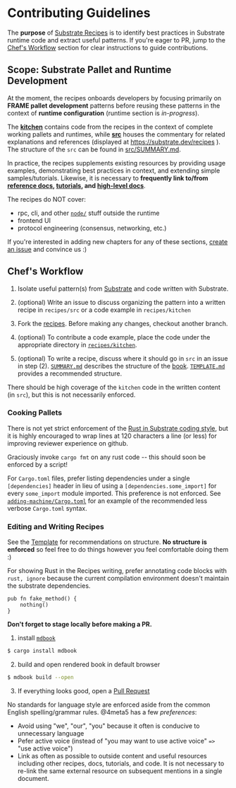 # Contributing Guidelines

The **purpose** of [Substrate Recipes](https://substrate.dev/recipes/) is to identify best practices in Substrate runtime code and extract useful patterns. If you're eager to PR, jump to the [Chef's Workflow](#workflow) section for clear instructions to guide contributions.

## Scope: Substrate Pallet and Runtime Development <a name = "scope"></a>

At the moment, the recipes onboards developers by focusing primarily on **FRAME pallet development** patterns before reusing these patterns in the context of **runtime configuration** (runtime section is *in-progress*).

The **[kitchen](./kitchen)** contains code from the recipes in the context of complete working pallets and runtimes, while **[src](./src)** houses the commentary for related explanations and references (displayed at https://substrate.dev/recipes ). The structure of the `src` can be found in [src/SUMMARY.md](./src/SUMMARY.md).

In practice, the recipes supplements existing resources by providing usage examples, demonstrating best practices in context, and extending simple samples/tutorials. Likewise, it is necessary to **frequently link to/from [reference docs](https://substrate.dev/rustdocs/master/), [tutorials](https://substrate.dev/tutorials/), and [high-level docs](https://substrate.dev/)**.

The recipes do NOT cover:
* rpc, cli, and other [`node/`](https://github.com/paritytech/substrate/tree/master/node) stuff outside the runtime
* frontend UI
* protocol engineering (consensus, networking, etc.)

If you're interested in adding new chapters for any of these sections, [create an issue](https://github.com/substrate-developer-hub/recipes/issues/new) and convince us :)

## Chef's Workflow <a name = "workflow"></a>

1. Isolate useful pattern(s) from [Substrate](https://github.com/paritytech/substrate) and code written with Substrate.

2. (optional) Write an issue to discuss organizing the pattern into a written recipe in `recipes/src` or a code example in `recipes/kitchen`

3. Fork the [recipes](https://github.com/substrate-developer-hub/recipes). Before making any changes, checkout another branch.

4. (optional) To contribute a code example, place the code under the appropriate directory in [`recipes/kitchen`](https://github.com/substrate-developer-hub/recipes/tree/master/kitchen).  

5. (optional) To write a recipe, discuss where it should go in `src` in an issue in step (2). [`SUMMARY.md`](./src/SUMMARY.md) describes the structure of the [book](https://substrate.dev/recipes). [`TEMPLATE.md`](./src/TEMPLATE.md) provides a recommended structure.

There should be high coverage of the `kitchen` code in the written content (in `src`), but this is not necessarily enforced.

### Cooking Pallets

There is not yet strict enforcement of the [Rust in Substrate coding style](https://wiki.parity.io/Substrate-Style-Guide), but it is highly encouraged to wrap lines at 120 characters a line (or less) for improving reviewer experience on github.

Graciously invoke `cargo fmt` on any rust code -- this should soon be enforced by a script!

For `Cargo.toml` files, prefer listing dependencies under a single `[dependencies]` header in lieu of using a `[dependencies.some_import]` for every `some_import` module imported. This preference is not enforced. See [`adding-machine/Cargo.toml`](https://github.com/substrate-developer-hub/recipes/blob/master/kitchen/pallets/adding-machine/Cargo.toml) for an example of the recommended less verbose `Cargo.toml` syntax.

### Editing and Writing Recipes

See the [Template](./src/TEMPLATE.md) for recommendations on structure. **No structure is enforced** so feel free to do things however you feel comfortable doing them :)

For showing Rust in the Recipes writing, prefer annotating code blocks with `rust, ignore` because the current compilation environment doesn't maintain the substrate dependencies.

```rust, ignore
pub fn fake_method() {
    nothing()
}
```

**Don't forget to stage locally before making a PR.**

1. install [`mdbook`](https://github.com/rust-lang-nursery/mdBook)

```bash
$ cargo install mdbook
```

2. build and open rendered book in default browser

```bash
$ mdbook build --open
```

3. If everything looks good, open a [Pull Request](https://github.com/substrate-developer-hub/recipes/compare)

No standards for language style are enforced aside from the common English spelling/grammar rules. @4meta5 has a few *preferences*:
* Avoid using "we", "our", "you" because it often is conducive to unnecessary language
* Pefer active voice (instead of "you may want to use active voice" `=>` "use active voice")
* Link as often as possible to outside content and useful resources including other recipes, docs,
tutorials, and code. It is not necessary to re-link the same external resource on subsequent
mentions in a single document.
